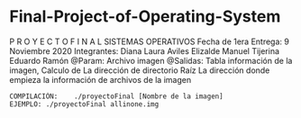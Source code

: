 # Final-Project-of-Operating-System
P R O Y E C T O    F I N A L
  SISTEMAS OPERATIVOS
  Fecha de 1era Entrega: 9 Noviembre 2020
  Integrantes:
  Diana Laura Aviles Elizalde
  Manuel Tijerina
  Eduardo Ramón 
  @Param: Archivo imagen
  @Salidas: Tabla información de la imagen, Calculo de
            La dirección de directorio Raíz
            La dirección donde empieza la información de archivos de la imagen

    COMPILACIÓN:    ./proyectoFinal [Nombre de la imagen]
    EJEMPLO: ./proyectoFinal allinone.img